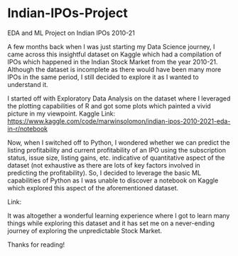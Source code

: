# Indian-IPOs-Project
EDA and ML Project on Indian IPOs 2010-21

A few months back when I was just starting my Data Science journey, I came across this insightful dataset on Kaggle which had a compilation of IPOs which happened in the Indian Stock Market from the year 2010-21. Although the dataset is incomplete as there would have been many more IPOs in the same period, I still decided to explore it as I wanted to understand it. 

I started off with Exploratory Data Analysis on the dataset where I leveraged the plotting capabilities of R and got some plots which painted a vivid picture in my viewpoint.
Kaggle Link: https://www.kaggle.com/code/marwinsolomon/indian-ipos-2010-2021-eda-in-r/notebook

Now, when I switched off to Python, I wondered whether we can predict the listing profitability and current profitability of an IPO using the subscription status, issue size, listing gains, etc. indicative of quantitative aspect of the dataset (not exhaustive as there are lots of key factors involved in predicting the profitability). So, I decided to leverage the basic ML capabilities of Python as I was unable to discover a notebook on Kaggle which explored this aspect of the aforementioned dataset.

Link: 

It was altogether a wonderful learning experience where I got to learn many things while exploring this dataset and it has set me on a never-ending journey of exploring the unpredictable Stock Market.

Thanks for reading!
